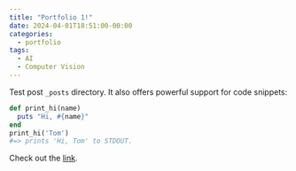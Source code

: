```yaml
---
title: "Portfolio 1!"
date: 2024-04-01T18:51:00-00:00
categories:
  - portfolio
tags:
  - AI
  - Computer Vision
---
```


Test post `_posts` directory. 
It also offers powerful support for code snippets:

```ruby
def print_hi(name)
  puts "Hi, #{name}"
end
print_hi('Tom')
#=> prints 'Hi, Tom' to STDOUT.
```

Check out the [link][jekyll-docs].

[jekyll-docs]: https://jekyllrb.com/docs/home